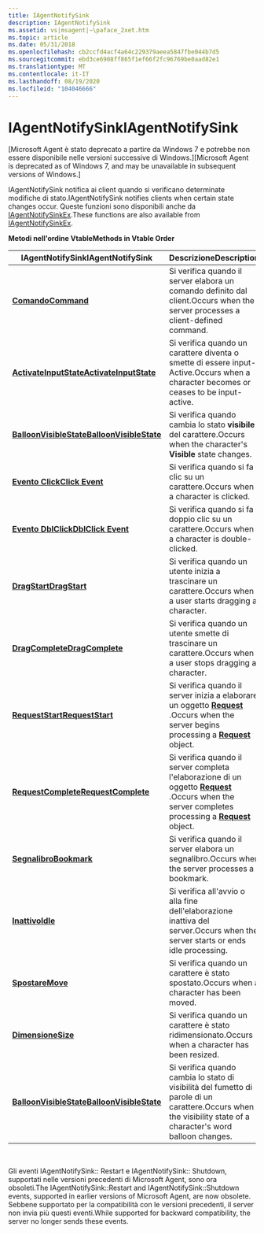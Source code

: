 ```yaml
---
title: IAgentNotifySink
description: IAgentNotifySink
ms.assetid: vs|msagent|~\paface_2xet.htm
ms.topic: article
ms.date: 05/31/2018
ms.openlocfilehash: cb2ccfd4acf4a64c229379aeea5847fbe044b7d5
ms.sourcegitcommit: ebd3ce6908ff865f1ef66f2fc96769be0aad82e1
ms.translationtype: MT
ms.contentlocale: it-IT
ms.lasthandoff: 08/19/2020
ms.locfileid: "104046666"
---
```

# <a name="iagentnotifysink"></a><span data-ttu-id="63f0a-103">IAgentNotifySink</span><span class="sxs-lookup"><span data-stu-id="63f0a-103">IAgentNotifySink</span></span>

<span data-ttu-id="63f0a-104">\[Microsoft Agent è stato deprecato a partire da Windows 7 e potrebbe non essere disponibile nelle versioni successive di Windows.\]</span><span class="sxs-lookup"><span data-stu-id="63f0a-104">\[Microsoft Agent is deprecated as of Windows 7, and may be unavailable in subsequent versions of Windows.\]</span></span>

<span data-ttu-id="63f0a-105">IAgentNotifySink notifica ai client quando si verificano determinate modifiche di stato.</span><span class="sxs-lookup"><span data-stu-id="63f0a-105">IAgentNotifySink notifies clients when certain state changes occur.</span></span> <span data-ttu-id="63f0a-106">Queste funzioni sono disponibili anche da [IAgentNotifySinkEx](iagentnotifysinkex.md).</span><span class="sxs-lookup"><span data-stu-id="63f0a-106">These functions are also available from [IAgentNotifySinkEx](iagentnotifysinkex.md).</span></span>

<span data-ttu-id="63f0a-107">**Metodi nell'ordine Vtable**</span><span class="sxs-lookup"><span data-stu-id="63f0a-107">**Methods in Vtable Order**</span></span>



| <span data-ttu-id="63f0a-108">IAgentNotifySink</span><span class="sxs-lookup"><span data-stu-id="63f0a-108">IAgentNotifySink</span></span>                                                      | <span data-ttu-id="63f0a-109">Descrizione</span><span class="sxs-lookup"><span data-stu-id="63f0a-109">Description</span></span>                                                                              |
|-----------------------------------------------------------------------|------------------------------------------------------------------------------------------|
| [<span data-ttu-id="63f0a-110">**Comando**</span><span class="sxs-lookup"><span data-stu-id="63f0a-110">**Command**</span></span>](command-method.md)                                     | <span data-ttu-id="63f0a-111">Si verifica quando il server elabora un comando definito dal client.</span><span class="sxs-lookup"><span data-stu-id="63f0a-111">Occurs when the server processes a client-defined command.</span></span>                               |
| [<span data-ttu-id="63f0a-112">**ActivateInputState**</span><span class="sxs-lookup"><span data-stu-id="63f0a-112">**ActivateInputState**</span></span>](iagentnotifysink--activateinputstate.md)    | <span data-ttu-id="63f0a-113">Si verifica quando un carattere diventa o smette di essere input-Active.</span><span class="sxs-lookup"><span data-stu-id="63f0a-113">Occurs when a character becomes or ceases to be input-active.</span></span>                            |
| [<span data-ttu-id="63f0a-114">**BalloonVisibleState**</span><span class="sxs-lookup"><span data-stu-id="63f0a-114">**BalloonVisibleState**</span></span>](iagentnotifysink---balloonvisiblestate.md) | <span data-ttu-id="63f0a-115">Si verifica quando cambia lo stato **visibile** del carattere.</span><span class="sxs-lookup"><span data-stu-id="63f0a-115">Occurs when the character's **Visible** state changes.</span></span>                                   |
| [<span data-ttu-id="63f0a-116">**Evento Click**</span><span class="sxs-lookup"><span data-stu-id="63f0a-116">**Click Event**</span></span>](click-event.md)                                    | <span data-ttu-id="63f0a-117">Si verifica quando si fa clic su un carattere.</span><span class="sxs-lookup"><span data-stu-id="63f0a-117">Occurs when a character is clicked.</span></span>                                                      |
| [<span data-ttu-id="63f0a-118">**Evento DblClick**</span><span class="sxs-lookup"><span data-stu-id="63f0a-118">**DblClick Event**</span></span>](dblclick-event.md)                              | <span data-ttu-id="63f0a-119">Si verifica quando si fa doppio clic su un carattere.</span><span class="sxs-lookup"><span data-stu-id="63f0a-119">Occurs when a character is double-clicked.</span></span>                                               |
| [<span data-ttu-id="63f0a-120">**DragStart**</span><span class="sxs-lookup"><span data-stu-id="63f0a-120">**DragStart**</span></span>](/windows/desktop/lwef/dragstart-event)                                | <span data-ttu-id="63f0a-121">Si verifica quando un utente inizia a trascinare un carattere.</span><span class="sxs-lookup"><span data-stu-id="63f0a-121">Occurs when a user starts dragging a character.</span></span>                                          |
| [<span data-ttu-id="63f0a-122">**DragComplete**</span><span class="sxs-lookup"><span data-stu-id="63f0a-122">**DragComplete**</span></span>](https://www.bing.com/search?q=**DragComplete**)                          | <span data-ttu-id="63f0a-123">Si verifica quando un utente smette di trascinare un carattere.</span><span class="sxs-lookup"><span data-stu-id="63f0a-123">Occurs when a user stops dragging a character.</span></span>                                           |
| [<span data-ttu-id="63f0a-124">**RequestStart**</span><span class="sxs-lookup"><span data-stu-id="63f0a-124">**RequestStart**</span></span>](iagentnotifysink--requeststart.md)                | <span data-ttu-id="63f0a-125">Si verifica quando il server inizia a elaborare un oggetto [**Request**](/windows/desktop/lwef/the-request-object) .</span><span class="sxs-lookup"><span data-stu-id="63f0a-125">Occurs when the server begins processing a [**Request**](/windows/desktop/lwef/the-request-object) object.</span></span>    |
| [<span data-ttu-id="63f0a-126">**RequestComplete**</span><span class="sxs-lookup"><span data-stu-id="63f0a-126">**RequestComplete**</span></span>](iagentnotifysink--requestcomplete.md)          | <span data-ttu-id="63f0a-127">Si verifica quando il server completa l'elaborazione di un oggetto [**Request**](/windows/desktop/lwef/the-request-object) .</span><span class="sxs-lookup"><span data-stu-id="63f0a-127">Occurs when the server completes processing a [**Request**](/windows/desktop/lwef/the-request-object) object.</span></span> |
| [<span data-ttu-id="63f0a-128">**Segnalibro**</span><span class="sxs-lookup"><span data-stu-id="63f0a-128">**Bookmark**</span></span>](iagentnotifysink--bookmark.md)                        | <span data-ttu-id="63f0a-129">Si verifica quando il server elabora un segnalibro.</span><span class="sxs-lookup"><span data-stu-id="63f0a-129">Occurs when the server processes a bookmark.</span></span>                                             |
| [<span data-ttu-id="63f0a-130">**Inattivo**</span><span class="sxs-lookup"><span data-stu-id="63f0a-130">**Idle**</span></span>](iagentnotifysink--idle.md)                                | <span data-ttu-id="63f0a-131">Si verifica all'avvio o alla fine dell'elaborazione inattiva del server.</span><span class="sxs-lookup"><span data-stu-id="63f0a-131">Occurs when the server starts or ends idle processing.</span></span>                                   |
| [<span data-ttu-id="63f0a-132">**Spostare**</span><span class="sxs-lookup"><span data-stu-id="63f0a-132">**Move**</span></span>](iagentnotifysink--move.md)                                | <span data-ttu-id="63f0a-133">Si verifica quando un carattere è stato spostato.</span><span class="sxs-lookup"><span data-stu-id="63f0a-133">Occurs when a character has been moved.</span></span>                                                  |
| [<span data-ttu-id="63f0a-134">**Dimensione**</span><span class="sxs-lookup"><span data-stu-id="63f0a-134">**Size**</span></span>](iagentnotifysink---size.md)                               | <span data-ttu-id="63f0a-135">Si verifica quando un carattere è stato ridimensionato.</span><span class="sxs-lookup"><span data-stu-id="63f0a-135">Occurs when a character has been resized.</span></span>                                                |
| [<span data-ttu-id="63f0a-136">**BalloonVisibleState**</span><span class="sxs-lookup"><span data-stu-id="63f0a-136">**BalloonVisibleState**</span></span>](iagentnotifysink---balloonvisiblestate.md) | <span data-ttu-id="63f0a-137">Si verifica quando cambia lo stato di visibilità del fumetto di parole di un carattere.</span><span class="sxs-lookup"><span data-stu-id="63f0a-137">Occurs when the visibility state of a character's word balloon changes.</span></span>                  |



 

<span data-ttu-id="63f0a-138">Gli eventi IAgentNotifySink:: Restart e IAgentNotifySink:: Shutdown, supportati nelle versioni precedenti di Microsoft Agent, sono ora obsoleti.</span><span class="sxs-lookup"><span data-stu-id="63f0a-138">The IAgentNotifySink::Restart and IAgentNotifySink::Shutdown events, supported in earlier versions of Microsoft Agent, are now obsolete.</span></span> <span data-ttu-id="63f0a-139">Sebbene supportato per la compatibilità con le versioni precedenti, il server non invia più questi eventi.</span><span class="sxs-lookup"><span data-stu-id="63f0a-139">While supported for backward compatibility, the server no longer sends these events.</span></span>

 

 
